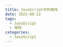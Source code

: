 ```yaml
---
title: JavaScript中的堆栈
date: 2021-08-22
tags:
  - JavaScript
  - 堆栈
categories:
  - JavaScript
---
```

